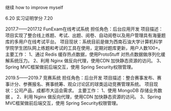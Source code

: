 继续
how to improve myself

6.20 
实习证明学分
7.20


2017.7——2017.12	FunExam在线考试系统
担任角色：后台应用开发
项目描述：项目实现了整合线上练题、考试、出题、阅卷、自动阅卷以及用户管理具有海量题库的多用户在线考试平台。
项目现状：系统目前是做为西南石油大学计算机科学学院学生团队网上练题和考试的工具在使用，定期对题库更新，用户人数100+。
主要工作：
1、通过 Redis 缓存热点数据，使用ProtoStuff 对热点数据做序列化缓解系统压力。
2、利用 Nginx 做反向代理，使用CDN 加快静态资源的访问。
3、Spring MVC框架做前后端交互，使用 Spring Security权限管理。

2019.5——2019.7	竞赛系统
担任角色：后台开发
项目描述：整合赛事发布、赛事计分、参赛报名、赛事统筹、观众讨论区的球类运动竞赛管理系统。
项目现状：公司产品，成都市大运会需求。
主要工作：
1、使用 MongoDB 存储业务数据 。
2、利用 Nginx 做反向代理，使用CDN 加快静态资源的访问。
3、Spring MVC框架做前后端交互，使用 Spring Security权限管理。
